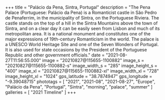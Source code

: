 +++
title = "Palácio da Pena, Sintra, Portugal"
description = "The Pena Palace (Portuguese: Palácio da Pena) is a Romanticist castle in São Pedro de Penaferrim, in the municipality of Sintra, on the Portuguese Riviera. The castle stands on the top of a hill in the Sintra Mountains above the town of Sintra, and on a clear day it can be easily seen from Lisbon and much of its metropolitan area. It is a national monument and constitutes one of the major expressions of 19th-century Romanticism in the world. The palace is a UNESCO World Heritage Site and one of the Seven Wonders of Portugal. It is also used for state occasions by the President of the Portuguese Republic and other government officials."
date = "2021-08-27T11:56:55.000"
image = "20210827@115655-1100882"
image_s = "20210827@115655-1100882-s"
image_width_s = "285"
image_height_s = "400"
image_xl = "20210827@115655-1100882-xl"
image_width_xl = "728"
image_height_xl = "1024"
gps_latitude = "38.7874947"
gps_longitude = "-9.39048715"
phototags = [ "2021", "2021-08", "2021-08-27", "Europe", "Palácio da Pena", "Portugal", "Sintra", "morning", "palace", "summer" ]
galleries = [ "2021 Timeline" ]
+++
